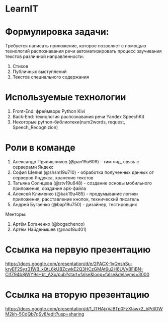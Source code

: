 # LearnIT

# Формулировка задачи: 
Требуется написать приложение, которое позволяет с помощью технологий распознавания речи автоматизировать процесс заучивания текстов различной направленности:
1. Стихов
2. Публичных выступлений
3. Текстов специального содержания

# Используемые технологии
1. Front-End: фреймворк Python Kivi
2. Back-End: технология распознавания речи Yandex SpeechKit
3. Некоторые python-библиотеки(num2words, request, Speech_Recognizion)

# Роли в команде
1. Александр Прянишников (@pan19u609) - тим лид, связь с серверами Яндекс
2. София Шелия (@shsm19u710) - обработка полученных данных от серверов Яндекса, хранение текстов
3. Татьяна Солнцева (@stv19u648) - создание основы мобильного приложения, создание apk-файла
4. Алексей Клименко (@kak19u485) - продумывание логики приложения, расставление кнопок, технический писатель
5. Андрей Бугаенко (@bap19u750) - дизайнер, тестировщик

Менторы:
1. Артём Богаченко (@bogachenco)
2. Артём Найденышев (@nao18u401)

# Ссылка на первую презентацию
https://docs.google.com/presentation/d/e/2PACX-1vQnshSu-kryEF2Syz31WB_xQtL6kUBZcwkE2Q3HCzGMAt6u2H6UVyBFiBN-CifZ94b8jWY9sHbt_AXx/pub?start=false&loop=false&delayms=3000

# Ссылка на вторую презентацию
https://docs.google.com/presentation/d/1_ITHAjxVJBTp0FzXIawx2_bPdIOWM2kh-5CdQb7qSv8/edit?usp=sharing
